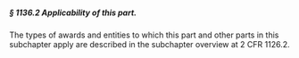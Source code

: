 ##### § 1136.2 Applicability of this part. #####

The types of awards and entities to which this part and other parts in this subchapter apply are described in the subchapter overview at 2 CFR 1126.2.